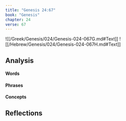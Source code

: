 ```yaml
---
title: "Genesis 24:67"
book: "Genesis"
chapter: 24
verse: 67
---
```

![[/Greek/Genesis/024/Genesis-024-067G.md#Text]]
![[/Hebrew/Genesis/024/Genesis-024-067H.md#Text]]

## Analysis

#### Words

#### Phrases

#### Concepts

## Reflections
